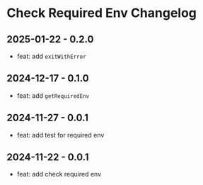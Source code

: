 # Check Required Env Changelog

## 2025-01-22 - 0.2.0

- feat: add `exitWithError`

## 2024-12-17 - 0.1.0

- feat: add `getRequiredEnv`

## 2024-11-27 - 0.0.1

- feat: add test for required env

## 2024-11-22 - 0.0.1

- feat: add check required env
